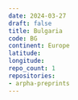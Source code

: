 ```yaml
---
date: 2024-03-27
draft: false
title: Bulgaria
code: BG
continent: Europe
latitude:
longitude:
repo_count: 1
repositories:
- arpha-preprints
---
```



